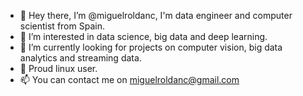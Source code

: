 - 👋 Hey there, I’m @miguelroldanc, I'm data engineer and computer scientist from Spain.
- 👀 I’m interested in data science, big data and deep learning.
- 🌱 I’m currently looking for projects on computer vision, big data analytics and streaming data.
- 🐧 Proud linux user.
- 📫 You can contact me on miguelroldanc@gmail.com

<!---
miguelroldanc/miguelroldanc is a ✨ special ✨ repository because it defines the way of thinking of an international student.
Keep on looking outside of your confort zone.
--->
